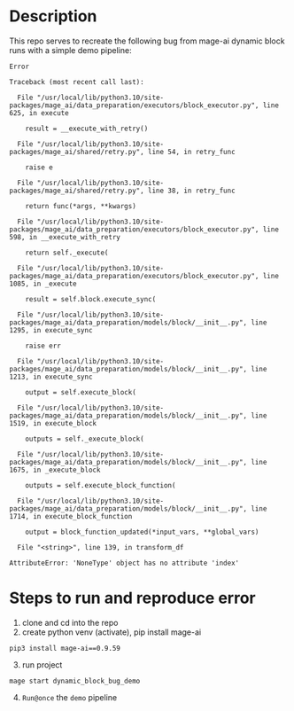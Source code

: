 # Description

This repo serves to recreate the following bug from mage-ai dynamic block runs with a simple demo pipeline:

```
Error

Traceback (most recent call last):

  File "/usr/local/lib/python3.10/site-packages/mage_ai/data_preparation/executors/block_executor.py", line 625, in execute

    result = __execute_with_retry()

  File "/usr/local/lib/python3.10/site-packages/mage_ai/shared/retry.py", line 54, in retry_func

    raise e

  File "/usr/local/lib/python3.10/site-packages/mage_ai/shared/retry.py", line 38, in retry_func

    return func(*args, **kwargs)

  File "/usr/local/lib/python3.10/site-packages/mage_ai/data_preparation/executors/block_executor.py", line 598, in __execute_with_retry

    return self._execute(

  File "/usr/local/lib/python3.10/site-packages/mage_ai/data_preparation/executors/block_executor.py", line 1085, in _execute

    result = self.block.execute_sync(

  File "/usr/local/lib/python3.10/site-packages/mage_ai/data_preparation/models/block/__init__.py", line 1295, in execute_sync

    raise err

  File "/usr/local/lib/python3.10/site-packages/mage_ai/data_preparation/models/block/__init__.py", line 1213, in execute_sync

    output = self.execute_block(

  File "/usr/local/lib/python3.10/site-packages/mage_ai/data_preparation/models/block/__init__.py", line 1519, in execute_block

    outputs = self._execute_block(

  File "/usr/local/lib/python3.10/site-packages/mage_ai/data_preparation/models/block/__init__.py", line 1675, in _execute_block

    outputs = self.execute_block_function(

  File "/usr/local/lib/python3.10/site-packages/mage_ai/data_preparation/models/block/__init__.py", line 1714, in execute_block_function

    output = block_function_updated(*input_vars, **global_vars)

  File "<string>", line 139, in transform_df

AttributeError: 'NoneType' object has no attribute 'index'
```

# Steps to run and reproduce error
1) clone and cd into the repo
2) create python venv (activate), pip install mage-ai
```
pip3 install mage-ai==0.9.59
```
3) run project
```
mage start dynamic_block_bug_demo
```
4) `Run@once` the `demo` pipeline
  
